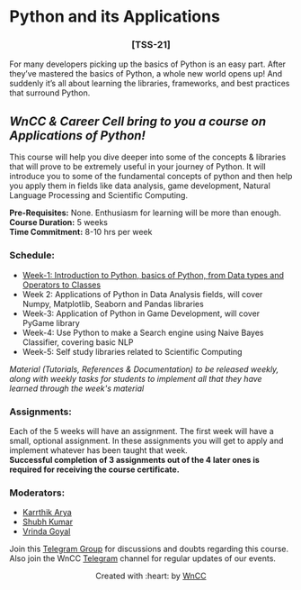 # Python and its Applications
<h3 align = 'center'> [TSS-21] </h3>  

For many developers picking up the basics of Python is an easy part. After they’ve mastered the basics of Python, a whole new world opens up! And suddenly it’s all about learning the libraries, frameworks, and best practices that surround Python. 

## ***WnCC & Career Cell bring to you a course on Applications of Python!***  
This course will help you dive deeper into some of the concepts & libraries that will prove to be extremely useful in your journey of  Python. It will introduce you to some of the fundamental concepts of python and then help you apply them in fields like data analysis, game development, Natural Language Processing and Scientific Computing.

**Pre-Requisites:** None. Enthusiasm for learning will be more than enough.  
**Course Duration:**  5 weeks  
**Time Commitment:** 8-10 hrs per week
### Schedule: 
- [Week-1: Introduction to Python, basics of Python, from Data types and Operators to Classes](https://github.com/Karrthik-Arya/TSS-2021/tree/main/Python%20%26%20its%20Applications/Week-1)                                                                    
- Week 2: Applications of Python in Data Analysis fields, will cover Numpy, Matplotlib, Seaborn and Pandas libraries                                    
- Week-3: Application of Python in Game Development, will cover PyGame library                                                            
- Week-4: Use Python to make a Search engine using Naive Bayes Classifier, covering basic NLP                                                          
- Week-5: Self study libraries related to Scientific Computing

_Material (Tutorials, References & Documentation) to be released weekly, along with weekly tasks for students to implement all that they have learned through the week's material_

### Assignments:  
Each of the 5 weeks will have an assignment. The first week will have a small, optional assignment. In these assignments you will get to apply and implement whatever has been taught that week.   
**Successful completion of 3 assignments out of the 4 later ones is required for receiving the course certificate.**

### Moderators:
- [Karrthik Arya](https://www.facebook.com/karrthik.arya/)
- [Shubh Kumar](https://www.facebook.com/profile.php?id=100057361624828)
- [Vrinda Goyal](https://www.facebook.com/vrinda.goel.7967/)

Join this [Telegram Group](https://t.me/joinchat/Mxgy4ev1NcxmMTQ1) for discussions and doubts regarding this course.  
Also join the WnCC [Telegram](https://t.me/joinchat/WHfOTR41RrD9DLL6) channel for regular updates of our events.

<p align="center">Created with :heart: by <a href="https://www.wncc-iitb.org/">WnCC</a></p>
